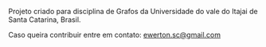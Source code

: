Projeto criado para disciplina de Grafos da Universidade do vale do Itajai de Santa Catarina, Brasil.

Caso queira contribuir entre em contato: ewerton.sc@gmail.com